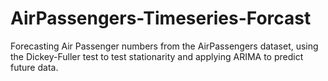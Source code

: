 # AirPassengers-Timeseries-Forcast
Forecasting Air Passenger numbers from the AirPassengers dataset, using the Dickey-Fuller test to test stationarity and applying ARIMA to predict future data.
